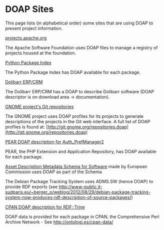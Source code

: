 # DOAP Sites

This page lists (in alphabetical order) some sites that are using DOAP to present project information.

[projects.apache.org](http://projects.apache.org/)

The Apache Software Foundation uses DOAP files to manage a registry of projects housed at the foundation.

[Python Package Index](http://pypi.python.org/)

The Python Package Index has DOAP available for each package.

[Dolibarr ERP/CRM](http://www.dolibarr.org/)

The Dolibarr ERP/CRM has a DOAP to describe Dolibarr software (DOAP descriptor is on download area -> documentation).

[GNOME project's Git repositories](http://git.gnome.org/cgit/)

The GNOME project uses DOAP profiles for its projects to generate descriptions of the projects in the Git web interface. A full list of DOAP profiles is found at: [http://git.gnome.org/repositories.doap](http://git.gnome.org/repositories.doap)

[PEAR DOAP description for Auth_PrefManager2](http://pear.php.net/package/Auth_PrefManager2/doap)

PEAR, the PHP Extension and Application Repository, has DOAP available for each package.

[Asset Description Metadata Schema for Software](https://joinup.ec.europa.eu/asset/adms_foss/description) made by European Commission uses DOAP as part of the Schema

The Debian Package Tracking System uses ADMS.SW (hence DOAP) to provide RDF exports (see http://www-public.it-sudparis.eu/~berger_o/weblog/2012/08/29/debian-package-tracking-system-now-produces-rdf-description-of-source-packages/)

[CPAN DOAP description for RDF::Trine](http://ontologi.es/cpan-data/dist/RDF-Trine/project)

DOAP data is provided for each package in CPAN, the Comprehensive Perl Archive Network - See http://ontologi.es/cpan-data/